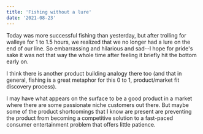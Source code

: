 ```yaml
---
title: 'Fishing without a lure'
date: '2021-08-23'
---
```


Today was more successful fishing than yesterday, but after trolling for walleye for 1 to 1.5 hours, we realized that we no longer had a lure on the end of our line. So embarrassing and hilarious and sad--I hope for pride's sake it was not that way the whole time after feeling it briefly hit the bottom early on.

I think there is another product building analogy there too (and that in general, fishing is a great metaphor for this 0 to 1, product/market fit discovery process). 

I may have what appears on the surface to be a good product in a market where there are some passionate niche customers out there. But maybe some of the product shortcomings that I know are present are preventing the product from becoming a competitive solution to a fast-paced consumer entertainment problem that offers little patience.